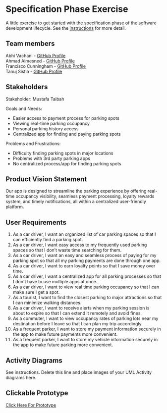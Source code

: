 # Specification Phase Exercise

A little exercise to get started with the specification phase of the software development lifecycle. See the [instructions](instructions.md) for more detail.

## Team members

Abhi Vachani - [GitHub Profile](https://github.com/avachani) <br>
Ahmad Almesned - [GitHub Profile](https://github.com/Ahmadhcs) <br>
Francisco Cunningham - [GitHub Profile](https://GitHub.com/fctico11) <br>
Tanuj Sistla - [GitHub Profile](https://github.com/tanuj123-cyber) <br>
  
## Stakeholders

Stakeholder: Mustafa Taibah  <br>

Goals and Needs: <br>
* Easier access to payment process for parking spots
* Viewing real-time parking occupancy 
* Personal parking history access 
* Centralized app for finding and paying parking spots


Problems and Frustrations: 
* Difficulty finding parking spots in major locations
* Problems with 3rd party parking apps 
* No centralized process/app for finding parking spots 

## Product Vision Statement

Our app is designed to streamline the parking experience by offering real-time occupancy visibility, seamless payment processing, loyalty rewards system, and timely notifications, all within a centralized user-friendly platform.

## User Requirements

1. As a car driver, I want an organized list of car parking spaces so that I can efficiently find a parking spot. <br>
2. As a car driver, I want easy access to my frequently used parking spaces so that I don’t waste time searching for them. <br>
3. As a car driver, I want an easy and seamless process of paying for my parking spot so that all my parking payments are done through one app.  <br>
4. As a car driver, I want to earn loyalty points so that I save money over time. <br>
5. As a car driver, I want a centralized app for all parking processes so that I don't have to use multiple apps at once.  <br>
6. As a car driver, I want to view real time parking occupancy so that I can make sure I get a spot. <br>
7. As a tourist, I want to find the closest parking to major attractions so that I can minimize walking distances. <br>
8. As a car driver, I want to receive alerts when my parking session is about to expire so that I can extend it remotely and avoid fines. <br>
9. As a commuter, I want to view occupancy rates of parking lots near my destination before I leave so that I can plan my trip accordingly. <br>
10. As a frequent parker, I want to store my payment information securely in the app to make future payments more convenient. <br>
11. As a frequent parker, I want to store my vehicle information securely in the app to make future parking more convenient. <br>


## Activity Diagrams

See instructions. Delete this line and place images of your UML Activity diagrams here.

## Clickable Prototype

[Click Here For Prototype](https://www.figma.com/proto/WNpFjDCfRtZ2hW2zbNGUbA/Parking-App?type=design&node-id=5-5&t=51bLqd1cbTVW5iBr-1&scaling=min-zoom&page-id=0%3A1&starting-point-node-id=5%3A5&mode=design) <br>
